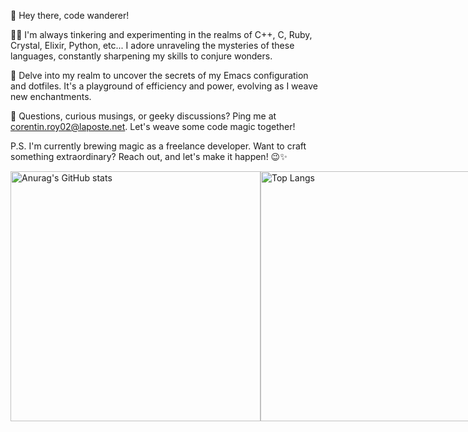 👋 Hey there, code wanderer!

👨‍💻 I'm always tinkering and experimenting in the realms of C++, C, Ruby, Crystal, Elixir, Python, etc... I adore unraveling the mysteries of these languages, constantly sharpening my skills to conjure wonders.

🧠 Delve into my realm to uncover the secrets of my Emacs configuration and dotfiles. It's a playground of efficiency and power, evolving as I weave new enchantments.

📧 Questions, curious musings, or geeky discussions? Ping me at <a href="mailto:corentin.roy02@laposte.net?subject=Coding+Wonders&&body=Let's+talk+code+magic!" target="_blank">corentin.roy02@laposte.net</a>. Let's weave some code magic together!

P.S. I'm currently brewing magic as a freelance developer. Want to craft something extraordinary? Reach out, and let's make it happen! 😉✨

<div style="display: flex;">
  <img src="https://github-readme-stats.vercel.app/api?username=roy-corentin&show_icons=true" alt="Anurag's GitHub stats" width="400">
  <img src="https://github-readme-stats.vercel.app/api/top-langs/?username=roy-corentin&size_weight=0.5&count_weight=0.5&hide=makefile" alt="Top Langs" width="400">
</div>

<!---
roy-corentin/roy-corentin is a ✨ special ✨ repository because its `README.md` (this file) appears on your GitHub profile.
You can click the Preview link to take a look at your changes.
--->
